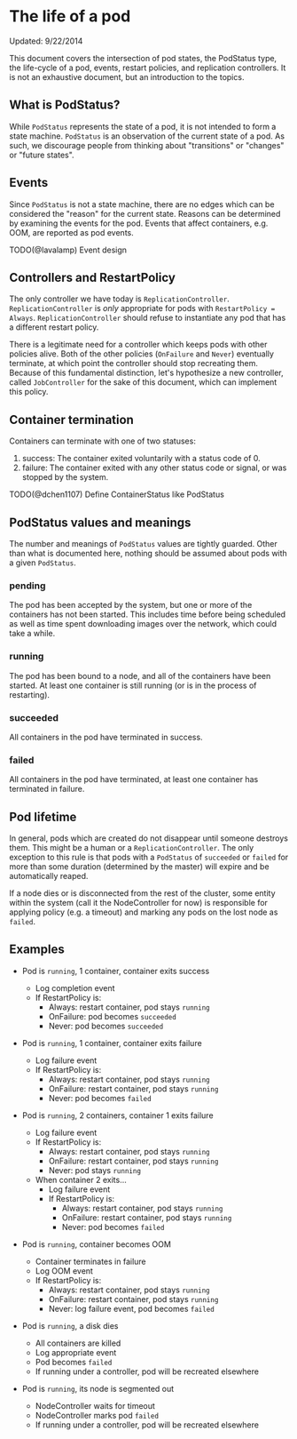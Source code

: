 # The life of a pod

Updated: 9/22/2014

This document covers the intersection of pod states, the PodStatus type, the life-cycle of a pod, events, restart policies, and replication controllers.  It is not an exhaustive document, but an introduction to the topics.

## What is PodStatus?

While `PodStatus` represents the state of a pod, it is not intended to form a state machine. `PodStatus` is an observation of the current state of a pod.  As such, we discourage people from thinking about "transitions" or "changes" or "future states".

## Events

Since `PodStatus` is not a state machine, there are no edges which can be considered the "reason" for the current state.  Reasons can be determined by examining the events for the pod.  Events that affect containers, e.g. OOM, are reported as pod events.

TODO(@lavalamp) Event design

## Controllers and RestartPolicy

The only controller we have today is `ReplicationController`.  `ReplicationController` is *only* appropriate for pods with `RestartPolicy = Always`.  `ReplicationController` should refuse to instantiate any pod that has a different restart policy.

There is a legitimate need for a controller which keeps pods with other policies alive.  Both of the other policies (`OnFailure` and `Never`) eventually terminate, at which point the controller should stop recreating them.  Because of this fundamental distinction, let's hypothesize a new controller, called `JobController` for the sake of this document, which can implement this policy.

## Container termination

Containers can terminate with one of two statuses:
   1. success: The container exited voluntarily with a status code of 0.
   1. failure: The container exited with any other status code or signal, or was stopped by the system.

TODO(@dchen1107) Define ContainerStatus like PodStatus

## PodStatus values and meanings

The number and meanings of `PodStatus` values are tightly guarded.  Other than what is documented here, nothing should be assumed about pods with a given `PodStatus`.

### pending

The pod has been accepted by the system, but one or more of the containers has not been started.  This includes time before being scheduled as well as time spent downloading images over the network, which could take a while.

### running

The pod has been bound to a node, and all of the containers have been started.  At least one container is still running (or is in the process of restarting).

### succeeded

All containers in the pod have terminated in success.

### failed

All containers in the pod have terminated, at least one container has terminated in failure.

## Pod lifetime

In general, pods which are created do not disappear until someone destroys them.  This might be a human or a `ReplicationController`.  The only exception to this rule is that pods with a `PodStatus` of `succeeded` or `failed` for more than some duration (determined by the master) will expire and be automatically reaped.

If a node dies or is disconnected from the rest of the cluster, some entity within the system (call it the NodeController for now) is responsible for applying policy (e.g. a timeout) and marking any pods on the lost node as `failed`.

## Examples

   * Pod is `running`, 1 container, container exits success
     * Log completion event
     * If RestartPolicy is:
       * Always: restart container, pod stays `running`
       * OnFailure: pod becomes `succeeded`
       * Never: pod becomes `succeeded`

   * Pod is `running`, 1 container, container exits failure
     * Log failure event
     * If RestartPolicy is:
       * Always: restart container, pod stays `running`
       * OnFailure: restart container, pod stays `running`
       * Never: pod becomes `failed`

   * Pod is `running`, 2 containers, container 1 exits failure
     * Log failure event
     * If RestartPolicy is:
       * Always: restart container, pod stays `running`
       * OnFailure: restart container, pod stays `running`
       * Never: pod stays `running`
     * When container 2 exits...
       * Log failure event
       * If RestartPolicy is:
         * Always: restart container, pod stays `running`
         * OnFailure: restart container, pod stays `running`
         * Never: pod becomes `failed`

   * Pod is `running`, container becomes OOM
     * Container terminates in failure
     * Log OOM event
     * If RestartPolicy is:
       * Always: restart container, pod stays `running`
       * OnFailure: restart container, pod stays `running`
       * Never: log failure event, pod becomes `failed`

   * Pod is `running`, a disk dies
     * All containers are killed
     * Log appropriate event
     * Pod becomes `failed`
     * If running under a controller, pod will be recreated elsewhere

   * Pod is `running`, its node is segmented out
     * NodeController waits for timeout
     * NodeController marks pod `failed`
     * If running under a controller, pod will be recreated elsewhere
